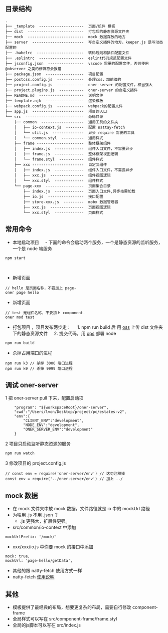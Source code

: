 ## 目录结构

```
.
├── _template  --------------------  页面/组件 模板
├── dist  -------------------------  打包后的静态资源文件夹
├── mock  -------------------------  mock 数据存放的地方
├── server  -----------------------  写自定义插件的地方，keeper.js 是写动态配置的
├── .babelrc  ---------------------  转码规则和插件配置文件
├── .eslintrc  --------------------  eslint代码规范配置文件
├── jsconfig.json  ----------------  vscode 需要的配置文件，否则使用 @observer 之类的修饰符会报错
├── package.json  -----------------  项目配置
├── postcss.config.js  ------------  处理css，加前缀的
├── project.config.js  ------------  oner-server 的配置文件，相当强大
├── project.plugins.js  -----------  oner-server 的自定义插件
├── README.md  --------------------  说明文件
├── template.njk  -----------------  渲染模板
├── webpack.config.js  ------------  webpack的配置文件
├── app.js  -----------------------  项目的入口
└── src  --------------------------  源码目录
    ├── common  -------------------  通用工具的文件夹
    │   ├── io-context.js  --------  配置 nattay-fetch
    │   └── util.js  --------------  异步 require 需要的工具
    │   └── common.styl  ----------  通用样式
    ├── frame ---------------------  整体框架组件
    │   ├── index.js  -------------  组件入口文件，不需要异步
    │   ├── frame.js  -------------  整体框架视图逻辑
    │   └── frame.styl  -----------  组件样式
    ├── xxx -----------------------  自定义组件
    │   ├── index.js  -------------  组件入口文件，不需要异步
    │   ├── xxx.js  ---------------  组件视图逻辑
    │   └── xxx.styl  -------------  组件样式
    └── page-xxx  -----------------  页面集合目录
        ├── index.js  -------------  页面入口文件,异步按需加载
        ├── io.js  ----------------  接口配置
        ├── store-xxx.js  ---------  mobx 数据管理器
        ├── xxx.js  ---------------  页面视图逻辑
        └── xxx.styl  -------------  页面样式
```

## 常用命令

- 本地启动项目
    - 下面的命令会启动两个服务，一个是静态资源的监听服务，一个是 node 端服务

```
npm start
```
    
- 新增页面

```
// hello 是页面名称，不要加上 page-
oner page hello
```

- 新增页面

```
// test 是组件名称，不要加上 component-
oner mod test
```



- 打包项目 ，项目发布两步走：
    1. npm run build 后 用 [oss](oss.cadillac.dtwave-inc.com:9999/file-list.html) 上传 dist 文件夹下的静态资源文件
    2. 提交代码，用 [ops](ops.dtwave-inc.com) 部署 node

```
npm run build
```



- 杀掉占用端口的进程

```
npm run k3 // 杀掉 3000 端口进程
npm run k9 // 杀掉 9999 端口进程
```


## 调试 oner-server
1 把 oner-server pull 下来，配置启动项

```
    "program": "${workspaceRoot}/oner-server",
    "cwd":"/Users/lvon/Desktop/project/pc/estates-v2",
    "env":{
        "CLIENT_ENV":"development",
        "NODE_ENV":"development",
        "ONER_SERVER_ENV":"development"
    }
```

2 项目只启动监听静态资源的服务

```
npm run watch
```

3 修改项目的 project.config.js

```
// const env = require('oner-server/env') // 这句注释掉
const env = require('../oner-server/env') // 加上 ../
```


## mock 数据
- 在 mock 文件夹中放 mock 数据，文件路径就是 io 中的 mockUrl 路径
- 为啥用 .js 不用 .json ？  
	- .js 更强大，扩展性更强。
- src/common/io-context 中添加

```
mockUrlPrefix: '/mock/'
```

- xxx/xxx/io.js 中你要 mock 的接口中添加

```
mock: true,
mockUrl: 'page-hello/getData',
```

- 其他的跟 natty-fetch 使用方式一样
- natty-fetch [使用说明](https://github.com/jias/natty-fetch)


## 其他
- 模板提供了最经典的布局，想要更复杂的布局，需要自行修改 component-frame 
- 全局样式可以写在 src/component-frame/frame.styl
- 全局的js脚本可以写在 src/index.js
